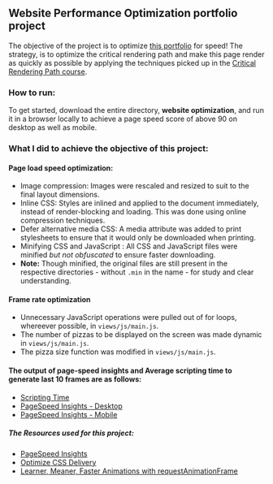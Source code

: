 ## Website Performance Optimization portfolio project

The objective of the project is to optimize [this portfolio](https://github.com/udacity/frontend-nanodegree-mobile-portfolio) for speed! The strategy, is to optimize the critical rendering path and make this page render as quickly as possible by applying the techniques picked up in the [Critical Rendering Path course](https://www.udacity.com/course/ud884).

### How to run:

To get started, download the entire directory, **website optimization**, and run it in a browser locally to achieve a page speed score of above 90 on desktop as well as mobile.

### What I did to achieve the objective of this project:

#### Page load speed optimization:

* Image compression: Images were rescaled and resized to suit to the final layout dimensions.
* Inline CSS: Styles are inlined and applied to the document immediately, instead of render-blocking and loading. This was done using online compression techniques.
* Defer alternative media CSS: A media attribute was added to print stylesheets to ensure that it would only be downloaded when printing.
* Minifying CSS and JavaScript : All CSS and JavaScript files were minified _but not obfuscated_ to ensure faster downloading.
* **Note:** Though minified, the original files are still present in the respective directories - without `.min` in the name - for study and clear understanding.

#### Frame rate optimization

* Unnecessary JavaScript operations were pulled out of for loops, whereever possible, in `views/js/main.js`.
* The number of pizzas to be displayed on the screen was made dynamic in `views/js/main.js`.
* The pizza size function was modified in `views/js/main.js`.

#### The output of page-speed insights and Average scripting time to generate last 10 frames are as follows:
* [Scripting Time](https://gvsrohita.github.io/website-optimization/SUPPORTING-DOCS/AVG-SCRIPTING-TIME-TO-GENERATE-LAST-10-FRAMES.png)
* [PageSpeed Insights - Desktop](https://gvsrohita.github.io/website-optimization/SUPPORTING-DOCS/pagespeed%20insight%20-%20Desktop.jpg)
* [PageSpeed Insights - Mobile](https://gvsrohita.github.io/website-optimization/SUPPORTING-DOCS/pagespeed%20insight%20-%20Mobile.jpg)

##### The Resources used for this project:

* [PageSpeed Insights](https://developers.google.com/speed/pagespeed/insights/)
* [Optimize CSS Delivery](https://developers.google.com/speed/docs/insights/OptimizeCSSDelivery)
* [Learner, Meaner, Faster Animations with requestAnimationFrame](https://www.html5rocks.com/en/tutorials/speed/animations/)
